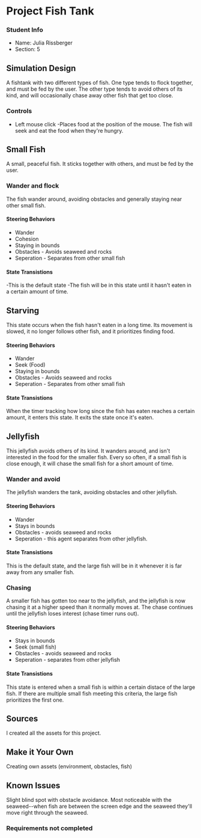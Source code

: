 # Project Fish Tank

### Student Info

-   Name: Julia Rissberger
-   Section: 5

## Simulation Design
A fishtank with two different types of fish. One type tends to flock together, and must be fed by the user. The other type tends to avoid
others of its kind, and will occasionally chase away other fish that get too close.

### Controls

- Left mouse click
      -Places food at the position of the mouse. The fish will seek and eat the food when they're hungry.

## Small Fish

A small, peaceful fish. It sticks together with others, and must be 
fed by the user.

### Wander and flock
The fish wander around, avoiding obstacles and generally staying near other small fish.

#### Steering Behaviors

- Wander
- Cohesion
- Staying in bounds
- Obstacles - Avoids seaweed and rocks
- Seperation - Separates from other small fish
   
#### State Transistions

-This is the default state
-The fish will be in this state until it hasn't eaten in a 
certain amount of time.
   
## Starving

This state occurs when the fish hasn't eaten in a long time. 
Its movement is slowed, it no longer follows other fish, and 
it prioritizes finding food.

#### Steering Behaviors

- Wander
- Seek (Food)
- Staying in bounds
- Obstacles - Avoids seaweed and rocks
- Seperation - Separates from other small fish
   
#### State Transistions
When the timer tracking how long since the fish has eaten reaches a certain amount, it enters this state. 
It exits the state once it's eaten.

## Jellyfish
This jellyfish avoids others of its kind. It wanders around, and isn't interested in the 
food for the smaller fish. Every so often, if a small fish is close enough, it will chase 
the small fish for a short amount of time.

### Wander and avoid
The jellyfish wanders the tank, avoiding obstacles and other jellyfish.

#### Steering Behaviors

- Wander
- Stays in bounds
- Obstacles - avoids seaweed and rocks
- Seperation - this agent separates from other jellyfish.
   
#### State Transistions
This is the default state, and the large fish will be in it whenever it is far away from 
any smaller fish.
   
### Chasing
A smaller fish has gotten too near to the jellyfish, and the jellyfish is 
now chasing it at a higher speed than it normally moves at. The chase continues until the 
jellyfish loses interest (chase timer runs out).

#### Steering Behaviors

- Stays in bounds
- Seek (small fish)
- Obstacles - avoids seaweed and rocks
- Seperation - separates from other jellyfish
   
#### State Transistions
This state is entered when a small fish is within a certain distace of the large fish.
If there are multiple small fish meeting this criteria, the large fish prioritizes the first one.

## Sources
I created all the assets for this project.

## Make it Your Own
Creating own assets (environment, obstacles, fish)

## Known Issues

Slight blind spot with obstacle avoidance. Most noticeable with the seaweed--when fish are between the screen edge and the seaweed they'll move right through the seaweed.

### Requirements not completed




